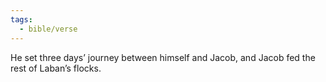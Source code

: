 ```yaml
---
tags:
  - bible/verse
---
```

He set three days’ journey between himself and Jacob, and Jacob fed the rest of Laban’s flocks.